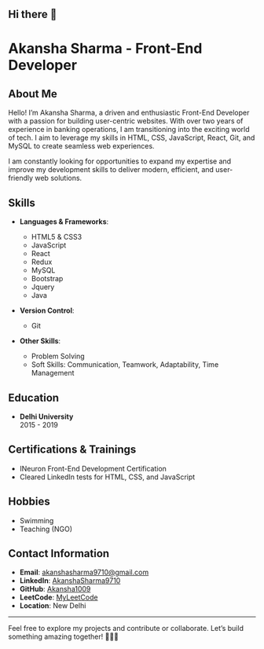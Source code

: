 ## Hi there 👋
# Akansha Sharma - Front-End Developer

## About Me

Hello! I’m Akansha Sharma, a driven and enthusiastic Front-End Developer with a passion for building user-centric websites. With over two years of experience in banking operations, I am transitioning into the exciting world of tech. I aim to leverage my skills in HTML, CSS, JavaScript, React, Git, and MySQL to create seamless web experiences.

I am constantly looking for opportunities to expand my expertise and improve my development skills to deliver modern, efficient, and user-friendly web solutions.

## Skills

- **Languages & Frameworks**:  
  - HTML5 & CSS3
  - JavaScript
  - React
  - Redux
  - MySQL
  - Bootstrap
  - Jquery
  - Java

- **Version Control**:  
  - Git

- **Other Skills**:  
  - Problem Solving  
  - Soft Skills: Communication, Teamwork, Adaptability, Time Management

## Education

- **Delhi University**  
  2015 - 2019

## Certifications & Trainings

- INeuron Front-End Development Certification
- Cleared LinkedIn tests for HTML, CSS, and JavaScript

## Hobbies

- Swimming
- Teaching (NGO)

## Contact Information

- **Email**: [akanshasharma9710@gmail.com](mailto:akanshasharma9710@gmail.com)
- **LinkedIn**: [AkanshaSharma9710](https://www.linkedin.com/in/akanshasharma9710)
- **GitHub**: [Akansha1009](https://github.com/Akansha1009)
- **LeetCode**: [MyLeetCode](https://leetcode.com/MyLeetCode)
- **Location**: New Delhi

---

Feel free to explore my projects and contribute or collaborate. Let’s build something amazing together! 👩‍💻✨


<!--
**AKANSHA1009/AKANSHA1009** is a ✨ _special_ ✨ repository because its `README.md` (this file) appears on your GitHub profile.

Here are some ideas to get you started:

- 🔭 I’m currently working on ...
- 🌱 I’m currently learning ...
- 👯 I’m looking to collaborate on ...
- 🤔 I’m looking for help with ...
- 💬 Ask me about ...
- 📫 How to reach me: ...
- 😄 Pronouns: ...
- ⚡ Fun fact: ...
-->
